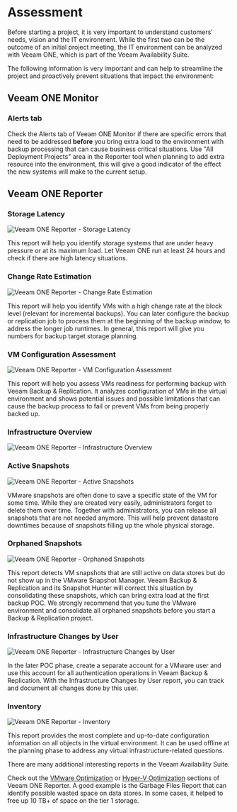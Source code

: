 # Assessment

Before starting a project, it is very important to understand customers’ needs, vision and the IT environment. While the first two can be the outcome of an initial project meeting, the IT environment can be analyzed with Veeam ONE, which is part of the Veeam Availability Suite.

The following information is very important and can help to streamline the project and proactively prevent situations that impact the environment:

## Veeam ONE Monitor
### Alerts tab
Check the Alerts tab of Veeam ONE Monitor if there are specific errors that need to be addressed **before** you bring extra load to the environment with backup processing that can cause business critical situations.
Use "All Deployment Projects" area in the Reporter tool when planning to add extra resource into the environment, this will give a good indicator of the effect the new systems will make to the current setup.

## Veeam ONE Reporter
### Storage Latency

![Veeam ONE Reporter - Storage Latency](../media/image40.png)

This report will help you identify storage systems that are under heavy pressure or at its maximum load. Let Veeam ONE run at least 24 hours and check if there are high latency situations.   

### Change Rate Estimation

![Veeam ONE Reporter - Change Rate Estimation](../media/image41.png)

This report will help you identify VMs with a high change rate at the block level (relevant for incremental backups). You can later configure the backup or replication job to process them at the beginning of the backup window, to address the longer job runtimes. In general, this report will give you numbers for backup target storage planning.

### VM Configuration Assessment

![Veeam ONE Reporter - VM Configuration Assessment](../media/image42.png)

This report will help you assess VMs readiness for performing backup with Veeam Backup & Replication. It analyzes configuration of VMs in the virtual environment and shows potential issues and possible limitations that can cause the backup process to fail or prevent VMs from being properly backed up.

### Infrastructure Overview

![Veeam ONE Reporter - Infrastructure Overview](../media/image43.png)

### Active Snapshots

![Veeam ONE Reporter - Active Snapshots](../media/image44.png)

VMware snapshots are often done to save a specific state of the VM for some time. While they are created very easily, administrators forget to delete them over time. Together with administrators, you can release all snapshots that are not needed anymore. This will help prevent datastore downtimes because of snapshots filling up the whole physical storage.

### Orphaned Snapshots

![Veeam ONE Reporter - Orphaned Snapshots](../media/image45.png)

This report detects VM snapshots that are still active on data stores but do not show up in the VMware Snapshot Manager. Veeam Backup & Replication and its Snapshot Hunter will correct this situation by consolidating these snapshots, which can bring extra load at the first backup POC. We strongly recommend that you tune the VMware environment and consolidate all orphaned snapshots before you start a Backup & Replication project.

### Infrastructure Changes by User

![Veeam ONE Reporter - Infrastructure Changes by User](../media/image46.png)

In the later POC phase, create a separate account for a VMware user and use this account for all authentication operations in Veeam Backup & Replication. With the Infrastructure Changes by User report, you can track and document all changes done by this user.  

### Inventory

![Veeam ONE Reporter - Inventory](../media/image47.png)

This report provides the most complete and up-to-date configuration information on all objects in the virtual environment. It can be used offline at the planning phase to address any virtual infrastructure-related questions.

There are many additional interesting reports in the Veeam Availability Suite.

Check out the [VMware Optimization](https://helpcenter.veeam.com/docs/one/reporter/vmware_optimization.html?ver=95) or [Hyper-V Optimization](https://helpcenter.veeam.com/docs/one/reporter/hyperv_optimization.html?ver=95) sections of Veeam ONE Reporter. A good example is the Garbage Files Report that can identify possible wasted space on data stores. In some cases, it helped to free up 10 TB+ of space on the tier 1 storage.
